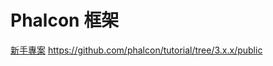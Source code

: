 # Phalcon 框架

[新手專案](https://github.com/phalcon/tutorial/tree/3.x.x/public) <https://github.com/phalcon/tutorial/tree/3.x.x/public>
